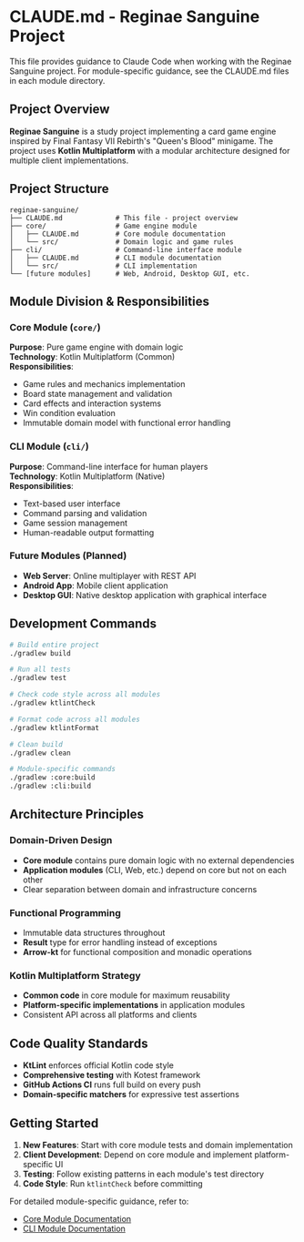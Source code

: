 # CLAUDE.md - Reginae Sanguine Project

This file provides guidance to Claude Code when working with the Reginae Sanguine project. For module-specific guidance, see the CLAUDE.md files in each module directory.

## Project Overview

**Reginae Sanguine** is a study project implementing a card game engine inspired by Final Fantasy VII Rebirth's "Queen's Blood" minigame. The project uses **Kotlin Multiplatform** with a modular architecture designed for multiple client implementations.

## Project Structure

```
reginae-sanguine/
├── CLAUDE.md             # This file - project overview
├── core/                 # Game engine module
│   ├── CLAUDE.md         # Core module documentation
│   └── src/              # Domain logic and game rules
├── cli/                  # Command-line interface module
│   ├── CLAUDE.md         # CLI module documentation
│   └── src/              # CLI implementation
└── [future modules]      # Web, Android, Desktop GUI, etc.
```

## Module Division & Responsibilities

### Core Module (`core/`)
**Purpose**: Pure game engine with domain logic  
**Technology**: Kotlin Multiplatform (Common)  
**Responsibilities**:
- Game rules and mechanics implementation
- Board state management and validation
- Card effects and interaction systems
- Win condition evaluation
- Immutable domain model with functional error handling

### CLI Module (`cli/`)
**Purpose**: Command-line interface for human players  
**Technology**: Kotlin Multiplatform (Native)  
**Responsibilities**:
- Text-based user interface
- Command parsing and validation
- Game session management
- Human-readable output formatting

### Future Modules (Planned)
- **Web Server**: Online multiplayer with REST API
- **Android App**: Mobile client application  
- **Desktop GUI**: Native desktop application with graphical interface

## Development Commands

```bash
# Build entire project
./gradlew build

# Run all tests
./gradlew test

# Check code style across all modules
./gradlew ktlintCheck

# Format code across all modules
./gradlew ktlintFormat

# Clean build
./gradlew clean

# Module-specific commands
./gradlew :core:build
./gradlew :cli:build
```

## Architecture Principles

### Domain-Driven Design
- **Core module** contains pure domain logic with no external dependencies
- **Application modules** (CLI, Web, etc.) depend on core but not on each other
- Clear separation between domain and infrastructure concerns

### Functional Programming
- Immutable data structures throughout
- **Result<T>** type for error handling instead of exceptions
- **Arrow-kt** for functional composition and monadic operations

### Kotlin Multiplatform Strategy
- **Common code** in core module for maximum reusability
- **Platform-specific implementations** in application modules
- Consistent API across all platforms and clients

## Code Quality Standards
- **KtLint** enforces official Kotlin code style
- **Comprehensive testing** with Kotest framework
- **GitHub Actions CI** runs full build on every push
- **Domain-specific matchers** for expressive test assertions

## Getting Started
1. **New Features**: Start with core module tests and domain implementation
2. **Client Development**: Depend on core module and implement platform-specific UI
3. **Testing**: Follow existing patterns in each module's test directory
4. **Code Style**: Run `ktlintCheck` before committing

For detailed module-specific guidance, refer to:
- [Core Module Documentation](core/CLAUDE.md)
- [CLI Module Documentation](cli/CLAUDE.md)
